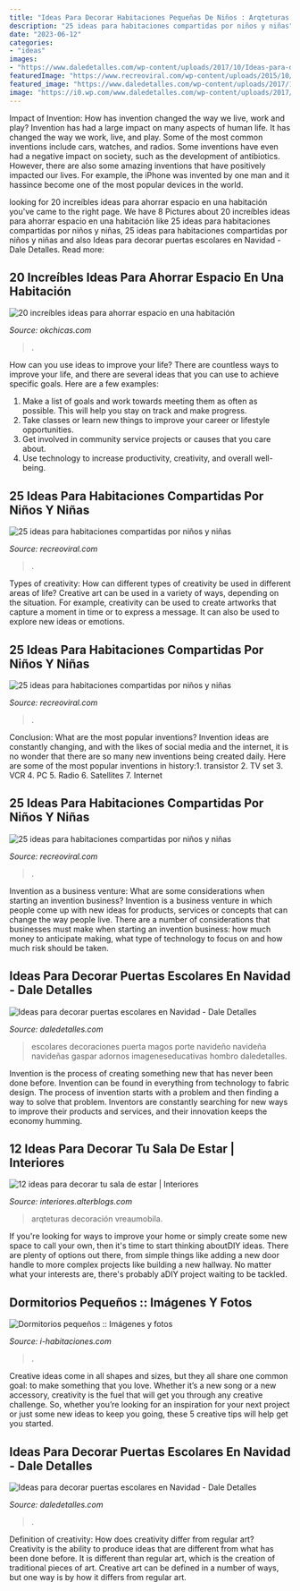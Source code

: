 ```yaml
---
title: "Ideas Para Decorar Habitaciones Pequeñas De Niños : Arqteturas Decoración Vreaumobila"
description: "25 ideas para habitaciones compartidas por niños y niñas"
date: "2023-06-12"
categories:
- "ideas"
images:
- "https://www.daledetalles.com/wp-content/uploads/2017/10/Ideas-para-decorar-puertas-escolares-en-Navidad11.jpg"
featuredImage: "https://www.recreoviral.com/wp-content/uploads/2015/10/Creativas-habitaciones-compartidas-por-niños-y-niñas-12-730x487.jpg"
featured_image: "https://www.daledetalles.com/wp-content/uploads/2017/10/Ideas-para-decorar-puertas-escolares-en-Navidad11.jpg"
image: "https://i0.wp.com/www.daledetalles.com/wp-content/uploads/2017/10/Idea-para-decorar-puertas-escolares-en-Navidad.jpg?resize=500%2C1140"
---
```



Impact of Invention: How has invention changed the way we live, work and play?
Invention has had a large impact on many aspects of human life. It has changed the way we work, live, and play. Some of the most common inventions include cars, watches, and radios. Some inventions have even had a negative impact on society, such as the development of antibiotics. However, there are also some amazing inventions that have positively impacted our lives. For example, the iPhone was invented by one man and it hassince become one of the most popular devices in the world.

	

		
looking for 20 increíbles ideas para ahorrar espacio en una habitación you've came to the right page. We have 8 Pictures about 20 increíbles ideas para ahorrar espacio en una habitación like 25 ideas para habitaciones compartidas por niños y niñas, 25 ideas para habitaciones compartidas por niños y niñas and also Ideas para decorar puertas escolares en Navidad - Dale Detalles. Read more:
		
    
## 20 Increíbles Ideas Para Ahorrar Espacio En Una Habitación

<img loading=lazy src="https://www.okchicas.com/wp-content/uploads/2015/06/ideas-para-ahorrar-espacio-34.jpg" onerror="this.onerror=null;this.src='https://tse1.mm.bing.net/th?id=OIP.1POTKHlf0w95OFdZD9qPlgHaE7&amp;pid=15.1';" alt="20 increíbles ideas para ahorrar espacio en una habitación">

_Source: okchicas.com_

>. 

	

How can you use ideas to improve your life?
There are countless ways to improve your life, and there are several ideas that you can use to achieve specific goals. Here are a few examples: 
1. Make a list of goals and work towards meeting them as often as possible. This will help you stay on track and make progress.
2. Take classes or learn new things to improve your career or lifestyle opportunities.
3. Get involved in community service projects or causes that you care about.
4. Use technology to increase productivity, creativity, and overall well-being.

    
## 25 Ideas Para Habitaciones Compartidas Por Niños Y Niñas

<img loading=lazy src="https://www.recreoviral.com/wp-content/uploads/2015/10/Creativas-habitaciones-compartidas-por-niños-y-niñas-13.jpg" onerror="this.onerror=null;this.src='https://tse1.mm.bing.net/th?id=OIP.WJcSvUb9MypUyjopaPKATAHaFP&amp;pid=15.1';" alt="25 ideas para habitaciones compartidas por niños y niñas">

_Source: recreoviral.com_

>. 

	

Types of creativity: How can different types of creativity be used in different areas of life?
Creative art can be used in a variety of ways, depending on the situation. For example, creativity can be used to create artworks that capture a moment in time or to express a message. It can also be used to explore new ideas or emotions.

    
## 25 Ideas Para Habitaciones Compartidas Por Niños Y Niñas

<img loading=lazy src="https://www.recreoviral.com/wp-content/uploads/2015/10/Creativas-habitaciones-compartidas-por-niños-y-niñas-12-730x487.jpg" onerror="this.onerror=null;this.src='https://tse4.mm.bing.net/th?id=OIP.Wsef2xHV58KV9yJyMPZvkwHaE8&amp;pid=15.1';" alt="25 ideas para habitaciones compartidas por niños y niñas">

_Source: recreoviral.com_

>. 

	

Conclusion: What are the most popular inventions?
Invention ideas are constantly changing, and with the likes of social media and the internet, it is no wonder that there are so many new inventions being created daily. Here are some of the most popular inventions in history:1. transistor 2. TV set 3. VCR 4. PC 5. Radio 6. Satellites 7. Internet 
    
## 25 Ideas Para Habitaciones Compartidas Por Niños Y Niñas

<img loading=lazy src="https://www.recreoviral.com/wp-content/uploads/2015/10/Creativas-habitaciones-compartidas-por-niños-y-niñas-15.jpg" onerror="this.onerror=null;this.src='https://tse4.mm.bing.net/th?id=OIP.KsvALxE7HOEfEaq7JEAhGQHaKS&amp;pid=15.1';" alt="25 ideas para habitaciones compartidas por niños y niñas">

_Source: recreoviral.com_

>. 

	

Invention as a business venture: What are some considerations when starting an invention business?
Invention is a business venture in which people come up with new ideas for products, services or concepts that can change the way people live. There are a number of considerations that businesses must make when starting an invention business: how much money to anticipate making, what type of technology to focus on and how much risk should be taken.

    
## Ideas Para Decorar Puertas Escolares En Navidad - Dale Detalles

<img loading=lazy src="https://i0.wp.com/www.daledetalles.com/wp-content/uploads/2017/10/Idea-para-decorar-puertas-escolares-en-Navidad.jpg?resize=500%2C1140" onerror="this.onerror=null;this.src='https://tse2.mm.bing.net/th?id=OIP.L3tuJ_iZ7dMGel45b8PAGgHaQ4&amp;pid=15.1';" alt="Ideas para decorar puertas escolares en Navidad - Dale Detalles">

_Source: daledetalles.com_

>escolares decoraciones puerta magos porte navideño navideña navideñas gaspar adornos imageneseducativas hombro daledetalles. 

	

Invention is the process of creating something new that has never been done before. Invention can be found in everything from technology to fabric design. The process of invention starts with a problem and then finding a way to solve that problem. Inventors are constantly searching for new ways to improve their products and services, and their innovation keeps the economy humming.

    
## 12 Ideas Para Decorar Tu Sala De Estar | Interiores

<img loading=lazy src="https://interiores.alterblogs.com/wp-content/uploads/2010/05/ideasparadecorartusala04.jpg" onerror="this.onerror=null;this.src='https://tse1.mm.bing.net/th?id=OIP.1TosaTchQ4fkTJjcQlJs-wHaEz&amp;pid=15.1';" alt="12 ideas para decorar tu sala de estar | Interiores">

_Source: interiores.alterblogs.com_

>arqteturas decoración vreaumobila. 

	

If you're looking for ways to improve your home or simply create some new space to call your own, then it's time to start thinking aboutDIY ideas. There are plenty of options out there, from simple things like adding a new door handle to more complex projects like building a new hallway. No matter what your interests are, there's probably aDIY project waiting to be tackled.

    
## Dormitorios Pequeños :: Imágenes Y Fotos

<img loading=lazy src="http://www.i-habitaciones.com/Imagenes/dormitorios-pequenos.jpg" onerror="this.onerror=null;this.src='https://tse2.mm.bing.net/th?id=OIP.oWeYho8C5UYF-ep5GIbXGgHaK5&amp;pid=15.1';" alt="Dormitorios pequeños :: Imágenes y fotos">

_Source: i-habitaciones.com_

>. 

	

Creative ideas come in all shapes and sizes, but they all share one common goal: to make something that you love. Whether it’s a new song or a new accessory, creativity is the fuel that will get you through any creative challenge. So, whether you’re looking for an inspiration for your next project or just some new ideas to keep you going, these 5 creative tips will help get you started.

    
## Ideas Para Decorar Puertas Escolares En Navidad - Dale Detalles

<img loading=lazy src="https://www.daledetalles.com/wp-content/uploads/2017/10/Ideas-para-decorar-puertas-escolares-en-Navidad11.jpg" onerror="this.onerror=null;this.src='https://tse1.mm.bing.net/th?id=OIP.n9BXMcBsUocVxFZzZC1qIgAAAA&amp;pid=15.1';" alt="Ideas para decorar puertas escolares en Navidad - Dale Detalles">

_Source: daledetalles.com_

>. 

	

Definition of creativity: How does creativity differ from regular art?
Creativity is the ability to produce ideas that are different from what has been done before. It is different than regular art, which is the creation of traditional pieces of art. Creative art can be defined in a number of ways, but one way is by how it differs from regular art.

